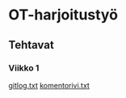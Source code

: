 # OT-harjoitustyö
## Tehtavat
### Viikko 1

[gitlog.txt](https://github.com/jp-tulijoki/ot-harjoitustyo/blob/master/laskarit/viikko1/gitlog.txt)
[komentorivi.txt](https://github.com/jp-tulijoki/ot-harjoitustyo/blob/master/laskarit/viikko1/komentorivi.txt)

